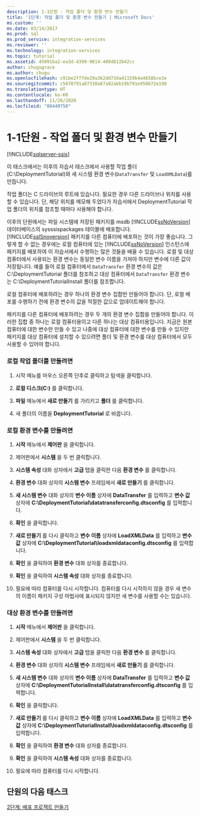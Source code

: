 ```yaml
---
description: 1-1단원 - 작업 폴더 및 환경 변수 만들기
title: '1단계: 작업 폴더 및 환경 변수 만들기 | Microsoft Docs'
ms.custom: ''
ms.date: 03/14/2017
ms.prod: sql
ms.prod_service: integration-services
ms.reviewer: ''
ms.technology: integration-services
ms.topic: tutorial
ms.assetid: 45091ba2-ea3d-4399-9814-489d812b42cc
author: chugugrace
ms.author: chugu
ms.openlocfilehash: c91be2fffde29a362dd73da41159b4a4658bce3e
ms.sourcegitcommit: c5078791a07330a87a92abb19b791e950672e198
ms.translationtype: HT
ms.contentlocale: ko-KR
ms.lasthandoff: 11/26/2020
ms.locfileid: "88449750"
---
```

# <a name="lesson-1-1---creating-working-folders-and-environment-variables"></a>1-1단원 - 작업 폴더 및 환경 변수 만들기

[!INCLUDE[sqlserver-ssis](../includes/applies-to-version/sqlserver-ssis.md)]


이 태스크에서는 이후의 자습서 태스크에서 사용할 작업 폴더(C:\DeploymentTutorial)와 새 시스템 환경 변수(`DataTransfer` 및 `LoadXMLData`)를 만듭니다.  
  
작업 폴더는 C 드라이브의 루트에 있습니다. 필요한 경우 다른 드라이브나 위치를 사용할 수 있습니다. 단, 해당 위치를 메모해 두었다가 자습서에서 DeploymentTutorial 작업 폴더의 위치를 참조할 때마다 사용해야 합니다.  
  
이후의 단원에서는 파일 시스템에 저장된 패키지를 msdb [!INCLUDE[ssNoVersion](../includes/ssnoversion-md.md)] 데이터베이스의 sysssispackages 테이블에 배포합니다. [!INCLUDE[ssISnoversion](../includes/ssisnoversion-md.md)] 패키지를 다른 컴퓨터에 배포하는 것이 가장 좋습니다. 그렇게 할 수 없는 경우에는 로컬 컴퓨터에 있는 [!INCLUDE[ssNoVersion](../includes/ssnoversion-md.md)] 인스턴스에 패키지를 배포하여 이 자습서에서 수행하는 많은 것들을 배울 수 있습니다. 로컬 및 대상 컴퓨터에서 사용되는 환경 변수는 동일한 변수 이름을 가져야 하지만 변수에 다른 값이 저장됩니다. 예를 들어 로컬 컴퓨터에서 `DataTransfer` 환경 변수의 값은 C:\DeploymentTutorial 폴더를 참조하고 대상 컴퓨터에서 `DataTransfer` 환경 변수는 C:\DeploymentTutorialInstall 폴더를 참조합니다.  
  
로컬 컴퓨터에 배포하려는 경우 하나의 환경 변수 집합만 만들어야 합니다. 단, 로컬 배포를 수행하기 전에 환경 변수의 값을 적절한 값으로 업데이트해야 합니다.  
  
패키지를 다른 컴퓨터에 배포하려는 경우 두 개의 환경 변수 집합을 만들어야 합니다. 이러한 집합 중 하나는 로컬 컴퓨터용이고 다른 하나는 대상 컴퓨터용입니다. 지금은 원본 컴퓨터에 대한 변수만 만들 수 있고 나중에 대상 컴퓨터에 대한 변수를 만들 수 있지만 패키지를 대상 컴퓨터에 설치할 수 있으려면 폴더 및 환경 변수를 대상 컴퓨터에서 모두 사용할 수 있어야 합니다.  
  
### <a name="to-create-the-local-working-folder"></a>로컬 작업 폴더를 만들려면  
  
1.  시작 메뉴를 마우스 오른쪽 단추로 클릭하고 탐색을 클릭합니다.  
  
2.  **로컬 디스크(C:)** 를 클릭합니다.  
  
3.  **파일** 메뉴에서 **새로 만들기** 를 가리키고 **폴더** 를 클릭합니다.  
  
4.  새 폴더의 이름을 **DeploymentTutorial** 로 바꿉니다.  
  
### <a name="to-create-local-environment-variables"></a>로컬 환경 변수를 만들려면  
  
1.  **시작** 메뉴에서 **제어판** 을 클릭합니다.  
  
2.  제어판에서 **시스템** 을 두 번 클릭합니다.  
  
3.  **시스템 속성** 대화 상자에서 **고급** 탭을 클릭한 다음 **환경 변수** 를 클릭합니다.  
  
4.  **환경 변수** 대화 상자의 **시스템 변수** 프레임에서 **새로 만들기** 를 클릭합니다.  
  
5.  **새 시스템 변수** 대화 상자의 **변수 이름** 상자에 **DataTransfer** 를 입력하고 **변수 값** 상자에 **C:\DeploymentTutorial\datatransferconfig.dtsconfig** 를 입력합니다.  
  
6.  **확인** 을 클릭합니다.  
  
7.  **새로 만들기** 를 다시 클릭하고 **변수 이름** 상자에 **LoadXMLData** 를 입력하고 **변수 값** 상자에 **C:\DeploymentTutorial\loadxmldataconfig.dtsconfig** 를 입력합니다.  
  
8.  **확인** 을 클릭하여 **환경 변수** 대화 상자를 종료합니다.  
  
9. **확인** 을 클릭하여 **시스템 속성** 대화 상자를 종료합니다.  
  
10. 필요에 따라 컴퓨터를 다시 시작합니다. 컴퓨터를 다시 시작하지 않을 경우 새 변수의 이름이 패키지 구성 마법사에 표시되지 않지만 새 변수를 사용할 수는 있습니다.  
  
### <a name="to-create-destination-environment-variables"></a>대상 환경 변수를 만들려면  
  
1.  **시작** 메뉴에서 **제어판** 을 클릭합니다.  
  
2.  제어판에서 **시스템** 을 두 번 클릭합니다.  
  
3.  **시스템 속성** 대화 상자에서 **고급** 탭을 클릭한 다음 **환경 변수** 를 클릭합니다.  
  
4.  **환경 변수** 대화 상자의 **시스템 변수** 프레임에서 **새로 만들기** 를 클릭합니다.  
  
5.  **새 시스템 변수** 대화 상자의 **변수 이름** 상자에 **DataTransfer** 를 입력하고 **변수 값** 상자에 **C:\DeploymentTutorialInstall\datatransferconfig.dtsconfig** 를 입력합니다.  
  
6.  **확인** 을 클릭합니다.  
  
7.  **새로 만들기** 를 다시 클릭하고 **변수 이름** 상자에 **LoadXMLData** 를 입력하고 **변수 값** 상자에 **C:\DeploymentTutorialInstall\loadxmldataconfig.dtsconfig** 를 입력합니다.  
  
8.  **확인** 을 클릭하여 **환경 변수** 대화 상자를 종료합니다.  
  
9. **확인** 을 클릭하여 **시스템 속성** 대화 상자를 종료합니다.  
  
10. 필요에 따라 컴퓨터를 다시 시작합니다.  
  
## <a name="next-task-in-lesson"></a>단원의 다음 태스크  
[2단계: 배포 프로젝트 만들기](../integration-services/lesson-1-2-creating-the-deployment-project.md)  
  
  
  
